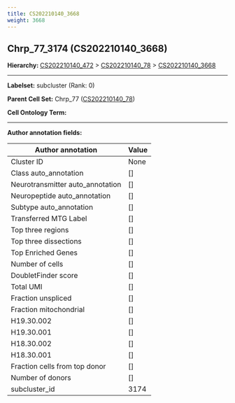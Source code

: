 ```yaml
---
title: CS202210140_3668
weight: 3668
---
```

## Chrp_77_3174 (CS202210140_3668)
<b>Hierarchy: </b>
[CS202210140_472](https://purl.brain-bican.org/taxonomy/CS202210140#CS202210140_472) >
[CS202210140_78](https://purl.brain-bican.org/taxonomy/CS202210140#CS202210140_78) >
[CS202210140_3668](https://purl.brain-bican.org/taxonomy/CS202210140#CS202210140_3668)

---


**Labelset:** subcluster (Rank: 0)

**Parent Cell Set:** Chrp_77 ([CS202210140_78](https://purl.brain-bican.org/taxonomy/CS202210140#CS202210140_78))



**Cell Ontology Term:** 

[MARKER GENES.]: #


---

[TRANSFERRED ANNOTATIONS.]: #


[AUTHOR ANNOTATION FIELDS.]: #


**Author annotation fields:**

| Author annotation | Value |
|-------------------|-------|
|Cluster ID|None|
|Class auto_annotation|[]|
|Neurotransmitter auto_annotation|[]|
|Neuropeptide auto_annotation|[]|
|Subtype auto_annotation|[]|
|Transferred MTG Label|[]|
|Top three regions|[]|
|Top three dissections|[]|
|Top Enriched Genes|[]|
|Number of cells|[]|
|DoubletFinder score|[]|
|Total UMI|[]|
|Fraction unspliced|[]|
|Fraction mitochondrial|[]|
|H19.30.002|[]|
|H19.30.001|[]|
|H18.30.002|[]|
|H18.30.001|[]|
|Fraction cells from top donor|[]|
|Number of donors|[]|
|subcluster_id|3174|

